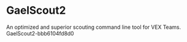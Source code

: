 # GaelScout2
An optimized and superior scouting command line tool for VEX Teams.
GaelScout2-bbb6104fd8d0